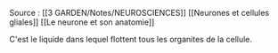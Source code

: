 Source : [[3 GARDEN/Notes/NEUROSCIENCES]] [[Neurones et cellules gliales]] [[Le neurone et son anatomie]]

C'est le liquide dans lequel flottent tous les organites de la cellule.